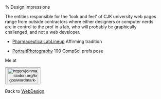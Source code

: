 % Design impressions

The entities responsible for the 'look and feel' of CJK university web pages range from outside contractors where either designers or computer nerds are in control to the prof in a lab, who will probably be graphically challenged, and not a web developer.


* [PharmaceuticalLabLineup](PharmaceuticalLabLineup.html) Affirming tradition

* [PortraitPhotography](PortraitPhotography.html) 100 CompSci profs pose

Me at
<form action='https://mastodon.sdf.org/@drbean'>
<button type='submit' class='btn'>
<img src='./mastodon.svg'
alt='https://joinmastodon.org/logos/wordmark-black-text.svg'
style='width:100px;height:50px'/>
</button></form>

Back to [WebDesign](WebDesign.html)
